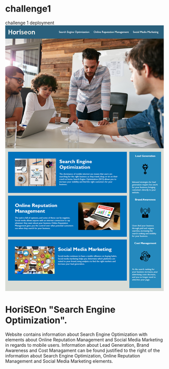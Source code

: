 # challenge1
challenge 1 deployment
![](assets/images/01-html-css-git-homework-demo.png)

# HoriSEOn "Search Engine Optimization".
Website contains information about Search Engine Optimization with elements about Online Reputation Management and Social Media Marketing in regards to mobile users.  Information about Lead Generation, Brand Awareness and Cost Managament can be found justified to the right of the information about Search Engine Optimization, Online Reputation Management and Social Media Marketing elements.
